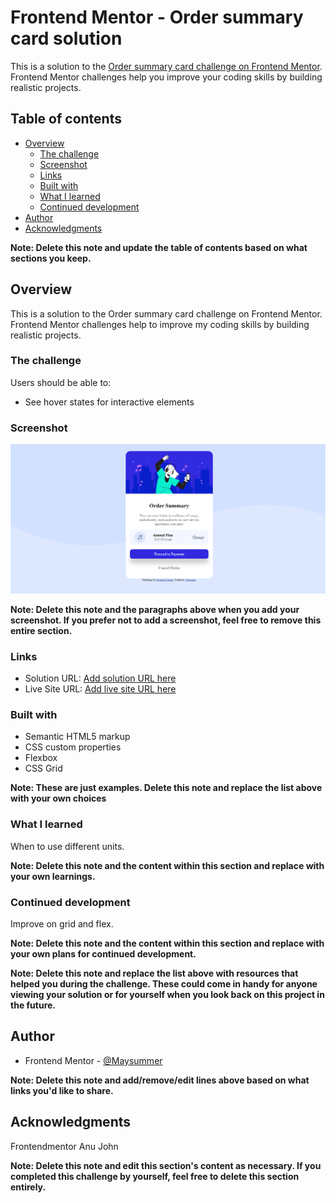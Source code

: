 # Frontend Mentor - Order summary card solution

This is a solution to the [Order summary card challenge on Frontend Mentor](https://www.frontendmentor.io/challenges/order-summary-component-QlPmajDUj). Frontend Mentor challenges help you improve your coding skills by building realistic projects. 

## Table of contents

- [Overview](#overview)
  - [The challenge](#the-challenge)
  - [Screenshot](#screenshot)
  - [Links](#links)
  - [Built with](#built-with)
  - [What I learned](#what-i-learned)
  - [Continued development](#continued-development)
- [Author](#author)
- [Acknowledgments](#acknowledgments)

**Note: Delete this note and update the table of contents based on what sections you keep.**

## Overview
This is a solution to the Order summary card challenge on Frontend Mentor. Frontend Mentor challenges help to improve my coding skills by building realistic projects.

### The challenge

Users should be able to:

- See hover states for interactive elements

### Screenshot

![](./Screenshot.png)


**Note: Delete this note and the paragraphs above when you add your screenshot. If you prefer not to add a screenshot, feel free to remove this entire section.**

### Links

- Solution URL: [Add solution URL here](https://github.com/Maysummer/Order-Summary)
- Live Site URL: [Add live site URL here]( https://maysummer.github.io/Order-Summary/)


### Built with

- Semantic HTML5 markup
- CSS custom properties
- Flexbox
- CSS Grid


**Note: These are just examples. Delete this note and replace the list above with your own choices**

### What I learned

When to use different units.

**Note: Delete this note and the content within this section and replace with your own learnings.**

### Continued development

Improve on grid and flex.

**Note: Delete this note and the content within this section and replace with your own plans for continued development.**


**Note: Delete this note and replace the list above with resources that helped you during the challenge. These could come in handy for anyone viewing your solution or for yourself when you look back on this project in the future.**

## Author

- Frontend Mentor - [@Maysummer](https://www.frontendmentor.io/profile/Maysummer)


**Note: Delete this note and add/remove/edit lines above based on what links you'd like to share.**

## Acknowledgments
Frontendmentor
Anu
John

**Note: Delete this note and edit this section's content as necessary. If you completed this challenge by yourself, feel free to delete this section entirely.**
